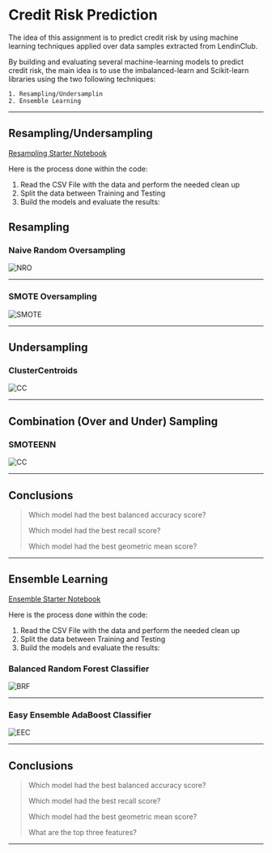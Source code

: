 # Credit Risk Prediction

The idea of this assignment is to predict credit risk by using machine learning techniques applied over data samples extracted from LendinClub.

By building and evaluating several machine-learning models to predict credit risk, the main idea is to use the imbalanced-learn and Scikit-learn libraries using the two following techniques:

    1. Resampling/Undersamplin
    2. Ensemble Learning
    
---

## Resampling/Undersampling

[Resampling Starter Notebook](Starter_Code/credit_risk_resampling.ipynb)

Here is the process done within the code:

1. Read the CSV File with the data and perform the needed clean up
2. Split the data between Training and Testing
3. Build the models and evaluate the results:

## Resampling

### Naive Random Oversampling

![NRO](Images/1_Naive_Random_Oversampling.png)

---

### SMOTE Oversampling

![SMOTE](Images/2_SMOTE_Oversampling.png)

---

## Undersampling

### ClusterCentroids

![CC](Images/3_ClusterCentroids_Undersampling.png)

---

## Combination (Over and Under) Sampling

### SMOTEENN

![CC](Images/4_Oversampling_Undersampling.png)

---

## Conclusions

> Which model had the best balanced accuracy score?
>
> Which model had the best recall score?
>
> Which model had the best geometric mean score?

---

## Ensemble Learning

[Ensemble Starter Notebook](Starter_Code/credit_risk_ensemble.ipynb)

Here is the process done within the code:

1. Read the CSV File with the data and perform the needed clean up
2. Split the data between Training and Testing
3. Build the models and evaluate the results:

### Balanced Random Forest Classifier

![BRF](Images/5_Balanced_Random_Forest.png)

---

### Easy Ensemble AdaBoost Classifier

![EEC](Images/6_Easy_Ensembled_Classifier.png)

---

## Conclusions

> Which model had the best balanced accuracy score?
>
> Which model had the best recall score?
>
> Which model had the best geometric mean score?
>
> What are the top three features?

---
